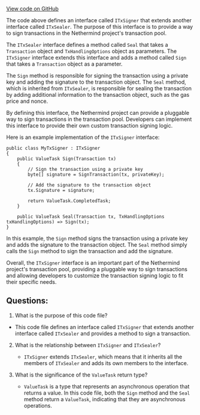 [View code on GitHub](https://github.com/NethermindEth/nethermind/src/Nethermind/Nethermind.TxPool/ITxSigner.cs)

The code above defines an interface called `ITxSigner` that extends another interface called `ITxSealer`. The purpose of this interface is to provide a way to sign transactions in the Nethermind project's transaction pool. 

The `ITxSealer` interface defines a method called `Seal` that takes a `Transaction` object and `TxHandlingOptions` object as parameters. The `ITxSigner` interface extends this interface and adds a method called `Sign` that takes a `Transaction` object as a parameter. 

The `Sign` method is responsible for signing the transaction using a private key and adding the signature to the transaction object. The `Seal` method, which is inherited from `ITxSealer`, is responsible for sealing the transaction by adding additional information to the transaction object, such as the gas price and nonce. 

By defining this interface, the Nethermind project can provide a pluggable way to sign transactions in the transaction pool. Developers can implement this interface to provide their own custom transaction signing logic. 

Here is an example implementation of the `ITxSigner` interface:

```
public class MyTxSigner : ITxSigner
{
    public ValueTask Sign(Transaction tx)
    {
        // Sign the transaction using a private key
        byte[] signature = SignTransaction(tx, privateKey);

        // Add the signature to the transaction object
        tx.Signature = signature;

        return ValueTask.CompletedTask;
    }

    public ValueTask Seal(Transaction tx, TxHandlingOptions txHandlingOptions) => Sign(tx);
}
```

In this example, the `Sign` method signs the transaction using a private key and adds the signature to the transaction object. The `Seal` method simply calls the `Sign` method to sign the transaction and add the signature. 

Overall, the `ITxSigner` interface is an important part of the Nethermind project's transaction pool, providing a pluggable way to sign transactions and allowing developers to customize the transaction signing logic to fit their specific needs.
## Questions: 
 1. What is the purpose of this code file?
   - This code file defines an interface called `ITxSigner` that extends another interface called `ITxSealer` and provides a method to sign a transaction.

2. What is the relationship between `ITxSigner` and `ITxSealer`?
   - `ITxSigner` extends `ITxSealer`, which means that it inherits all the members of `ITxSealer` and adds its own members to the interface.

3. What is the significance of the `ValueTask` return type?
   - `ValueTask` is a type that represents an asynchronous operation that returns a value. In this code file, both the `Sign` method and the `Seal` method return a `ValueTask`, indicating that they are asynchronous operations.
